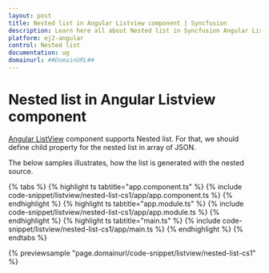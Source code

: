 ```yaml
---
layout: post
title: Nested list in Angular Listview component | Syncfusion
description: Learn here all about Nested list in Syncfusion Angular Listview component of Syncfusion Essential JS 2 and more.
platform: ej2-angular
control: Nested list 
documentation: ug
domainurl: ##DomainURL##
---
```


# Nested list in Angular Listview component

[Angular ListView](https://www.syncfusion.com/angular-components/angular-listview) component supports Nested list. For that, we should define child property for the nested list in array of JSON.

The below samples illustrates, how the list is generated with the nested source.

{% tabs %}
{% highlight ts tabtitle="app.component.ts" %}
{% include code-snippet/listview/nested-list-cs1/app/app.component.ts %}
{% endhighlight %}
{% highlight ts tabtitle="app.module.ts" %}
{% include code-snippet/listview/nested-list-cs1/app/app.module.ts %}
{% endhighlight %}
{% highlight ts tabtitle="main.ts" %}
{% include code-snippet/listview/nested-list-cs1/app/main.ts %}
{% endhighlight %}
{% endtabs %}
  
{% previewsample "page.domainurl/code-snippet/listview/nested-list-cs1" %}